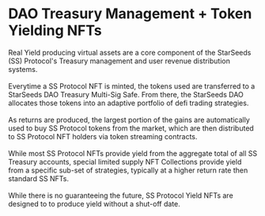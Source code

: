 # DAO Treasury Management + Token Yielding NFTs

Real Yield producing virtual assets are a core component of the StarSeeds (SS) Protocol's Treasury management and user revenue distribution systems. \
\
Everytime a SS Protocol NFT is minted, the tokens used are transferred to a StarSeeds DAO Treasury Multi-Sig Safe. From there, the StarSeeds DAO allocates those tokens into an adaptive portfolio of defi trading strategies. \
\
As returns are produced, the largest portion of the gains are automatically used to buy SS Protocol tokens from the market, which are then distributed to SS Protocol NFT holders via token streaming contracts.\
\
While most SS Protocol NFTs provide yield from the aggregate total of all SS Treasury accounts, special limited supply NFT Collections provide yield from a specific sub-set of strategies, typically at a higher return rate then standard SS NFTs. \
\
While there is no guaranteeing the future, SS Protocol Yield NFTs are designed to to produce yield without a shut-off date.&#x20;
